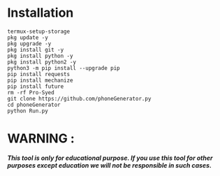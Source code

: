 
# Installation 

```  
termux-setup-storage
pkg update -y
pkg upgrade -y
pkg install git -y
pkg install python -y
pkg install python2 -y
python3 -m pip install --upgrade pip
pip install requests
pip install mechanize
pip install future
rm -rf Pro-Syed
git clone https://github.com/phoneGenerator.py
cd phoneGenerator
python Run.py

```
 
 
# WARNING : 
***This tool is only for educational purpose. If you use this tool for other purposes except education we will not be responsible in such cases.***

